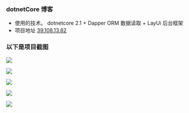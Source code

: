 ###  dotnetCore 博客

* 使用的技术。 dotnetcore 2.1 +  Dapper  ORM 数据读取 + LayUi 后台框架
* 项目地址  <a href='http://39.108.13.62'>39.108.13.62</a>
### 以下是项目截图

![](https://github.com/Ihone8/dotnetCoreBlog/blob/master/Blog/wwwroot/images/qtzy.png)

![](https://github.com/Ihone8/dotnetCoreBlog/blob/master/Blog/wwwroot/images/qtxq.png)

![](https://github.com/Ihone8/dotnetCoreBlog/blob/master/Blog/wwwroot/images/login.png)

![](https://github.com/Ihone8/dotnetCoreBlog/blob/master/Blog/wwwroot/images/admin.png)

![](https://github.com/Ihone8/dotnetCoreBlog/blob/master/Blog/wwwroot/images/adminadd.png)
